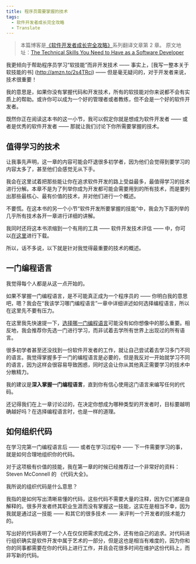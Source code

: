```yaml
---
title: 程序员需要掌握的技术
tags:
  - 软件开发者成长完全攻略
  - Translate
---
```


> 本篇博客是[《软件开发者成长完全攻略》](http://www.swiftyper.com/2017/01/21/complete-software-developers-career-guide-index/)系列翻译文章第 2 章。
原文地址：[The Technical Skills You Need to Have as a Software Developer](https://simpleprogrammer.com/2016/07/18/technical-skills-software-developer/)

我更倾向于帮助程序员学习“软技能”而非开发技术 —— 事实上，[我写一整本关于软技能的书]  (http://amzn.to/2s4TRci) —— 但是毫无疑问的，对于开发者来说，技术很重要！

我的意思是，如果你没有掌握代码和开发技术，所有的软技能对你来说都不会有实质上的帮助。或许你可以成为一个好的管理者或者教练，但不会是一个好的软件开发者。

既然你正在阅读这本书的这一小节，我可以假定你就是想成为软件开发者 —— 或者是优秀的软件开发者 —— 那就让我们讨论下你所需要掌握的技术。

## 值得学习的技术

让我事先声明，这一章的内容可能会吓退很多初学者，因为他们会觉得到要学习的内容太多了，甚至他们会感觉无从下手。

我会在这里试着把那些能让你在追求软件开发的路上受益最多，最值得学习的技术进行分解。本章不是为了列举你成为开发都可能会需要用到的所有技术，而是要列出那些最核心、最有价值的技术，并对他们进行一个概述。

不要慌。在这本书的另一个小节“软件开发所要掌握的技能”中，我会为下面列举的几乎所有技术各开一章进行详细的讲解。

我同时还将这本书浓缩到一个有用的工具 —— 软件开发技术评估 —— 中，你可以[在这里](https://simpleprogrammer.com/career-guide-toolkit)进行下载。

所以，话不多说，以下就是针对我觉得最重要的技术的概述。

## 一门编程语言

我觉得每个人都是从这一点开始的。

如果不掌握一门编程语言，是不可能真正成为一个程序员的 —— 你明白我的意思吧，嗯？我会在“我该学习哪门编程语言”一章中详细讲述如何选择编程语言，所以在这里先不要有压力。

在这里我先快速提一下，[选择哪一门编程语言](https://simpleprogrammer.com/2013/12/02/programming-language-learn/)可能没有如你想像中的那么重要。相反地，我会推荐你先选一门进行学习，而非试着去学所有世界上出现过的所有语言。

很多初学者甚至还没找到一份软件开发者的工作，就让自己尝试着去学习多门不同的语言。我觉得掌握多于一门的编程语言是必要的，但是我反对一开始就学习不同的语言，因为这样会很容易导致困惑，同时这会让你从其他真正需要学习的技术中分散精力。

我的建议是**深入掌握一门编程语言**，直到你有信心使用这门语言来编写任何的代码。

还记得我们在上一章讨论过的，在决定你想成为哪种类型的开发者时，目标要越明确越好吗？在选择编程语言时，也是一样的道理。

## 如何组织代码

在学习完第一门编程语言后 —— 或者在学习过程中 —— 下一件需要学习的事，就是如何合理地组织你的代码。

对于这项极有价值的技能，我在第一章的时候已经推荐过一个非常好的资料：Steven McConnell 的 《代码大全》。

我所说的组织代码是什么意思？

我指的是如何写出清晰易懂的代码，这些代码不需要大量的注释，因为它们都是自解释的。很多开发者终其职业生涯而没有掌握这一技能，这实在是相当不幸，因为我就是通过这一技能 —— 和其它的很多技术 —— 来评判一个开发者的技术能力的。

写出好的代码表明了一个人在仅仅把需求完成之外，还有他自己的追求。对代码进行组织确实是软件开发中属于艺术的一部分，但是这也是相当有难度的，因为你和你的同事都需要在你的代码上进行工作，并且会花很多时间在维护这份代码上，而非写新的代码。



